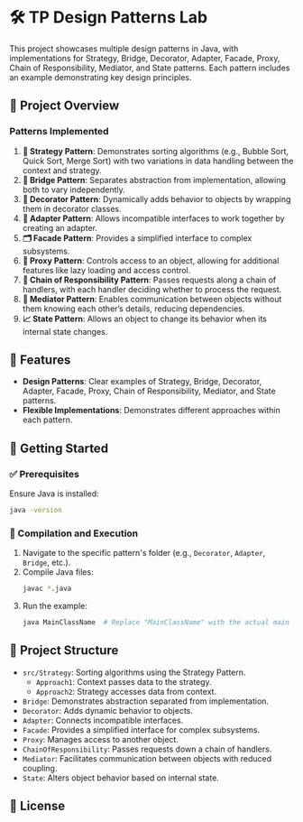 # 🛠️ TP Design Patterns Lab

This project showcases multiple design patterns in Java, with implementations for Strategy, Bridge, Decorator, Adapter, Facade, Proxy, Chain of Responsibility, Mediator, and State patterns. Each pattern includes an example demonstrating key design principles.

## 📖 Project Overview

### Patterns Implemented
1. **🎲 Strategy Pattern**: Demonstrates sorting algorithms (e.g., Bubble Sort, Quick Sort, Merge Sort) with two variations in data handling between the context and strategy.
2. **🌉 Bridge Pattern**: Separates abstraction from implementation, allowing both to vary independently.
3. **🎨 Decorator Pattern**: Dynamically adds behavior to objects by wrapping them in decorator classes.
4. **🔌 Adapter Pattern**: Allows incompatible interfaces to work together by creating an adapter.
5. **🗂️ Facade Pattern**: Provides a simplified interface to complex subsystems.
6. **👤 Proxy Pattern**: Controls access to an object, allowing for additional features like lazy loading and access control.
7. **🔗 Chain of Responsibility Pattern**: Passes requests along a chain of handlers, with each handler deciding whether to process the request.
8. **💬 Mediator Pattern**: Enables communication between objects without them knowing each other’s details, reducing dependencies.
9. **📈 State Pattern**: Allows an object to change its behavior when its internal state changes.

## 🌟 Features
- **Design Patterns**: Clear examples of Strategy, Bridge, Decorator, Adapter, Facade, Proxy, Chain of Responsibility, Mediator, and State patterns.
- **Flexible Implementations**: Demonstrates different approaches within each pattern.

## 🚀 Getting Started

### ✅ Prerequisites
Ensure Java is installed:
```bash
java -version
```

### 🏃 Compilation and Execution

1. Navigate to the specific pattern's folder (e.g., `Decorator`, `Adapter`, `Bridge`, etc.).
2. Compile Java files:
   ```bash
   javac *.java
   ```
3. Run the example:
   ```bash
   java MainClassName  # Replace "MainClassName" with the actual main class name for each pattern
   ```

## 📂 Project Structure
- `src/Strategy`: Sorting algorithms using the Strategy Pattern.
  - `Approach1`: Context passes data to the strategy.
  - `Approach2`: Strategy accesses data from context.
- `Bridge`: Demonstrates abstraction separated from implementation.
- `Decorator`: Adds dynamic behavior to objects.
- `Adapter`: Connects incompatible interfaces.
- `Facade`: Provides a simplified interface for complex subsystems.
- `Proxy`: Manages access to another object.
- `ChainOfResponsibility`: Passes requests down a chain of handlers.
- `Mediator`: Facilitates communication between objects with reduced coupling.
- `State`: Alters object behavior based on internal state.

## 📜 License

